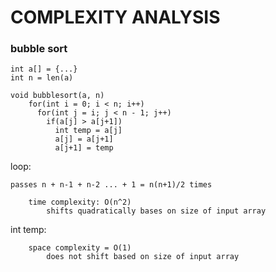 # COMPLEXITY ANALYSIS

### bubble sort

    int a[] = {...}
    int n = len(a)
    
    void bubblesort(a, n)
        for(int i = 0; i < n; i++)
          for(int j = i; j < n - 1; j++)
            if(a[j] > a[j+1])
              int temp = a[j]
              a[j] = a[j+1]
              a[j+1] = temp

loop:

    passes n + n-1 + n-2 ... + 1 = n(n+1)/2 times
            
        time complexity: O(n^2)
            shifts quadratically bases on size of input array
        
int temp:
    
        space complexity = O(1)
            does not shift based on size of input array
    
  
